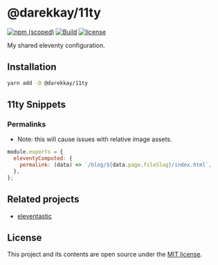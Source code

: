 # @darekkay/11ty

[![npm (scoped)](https://img.shields.io/npm/v/@darekkay/11ty?style=flat-square)](https://www.npmjs.com/package/@darekkay/11ty)
[![Build](https://img.shields.io/github/actions/workflow/status/darekkay/darekkay-11ty/ci.yml?branch=master&style=flat-square)](https://github.com/darekkay/darekkay-11ty/actions/workflows/ci.yml)
[![license](https://img.shields.io/badge/license-MIT-green?style=flat-square)](https://github.com/darekkay/darekkay-11ty/blob/master/LICENSE)

My shared eleventy configuration.

## Installation

```bash
yarn add -D @darekkay/11ty
```

## 11ty Snippets

### Permalinks

- Note: this will cause issues with relative image assets.

```js
module.exports = {
  eleventyComputed: {
    permalink: (data) => `/blog/${data.page.fileSlug}/index.html`,
  },
};
```

## Related projects

- [eleventastic](https://github.com/maxboeck/eleventastic)

## License

This project and its contents are open source under the [MIT license](LICENSE).
